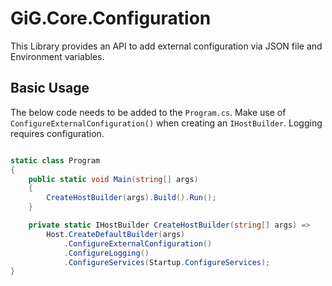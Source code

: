 ﻿# GiG.Core.Configuration

This Library provides an API to add external configuration via JSON file and Environment variables.

## Basic Usage

The below code needs to be added to the `Program.cs`. Make use of `ConfigureExternalConfiguration()` when creating an `IHostBuilder`. Logging requires configuration.

```csharp

static class Program
{
    public static void Main(string[] args)
    {
        CreateHostBuilder(args).Build().Run();
    }

    private static IHostBuilder CreateHostBuilder(string[] args) =>
        Host.CreateDefaultBuilder(args)
            .ConfigureExternalConfiguration()
            .ConfigureLogging()
            .ConfigureServices(Startup.ConfigureServices);
}

```